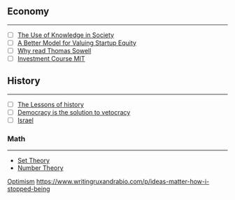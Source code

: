 ## Economy
---
- [ ]  [The Use of Knowledge in Society](https://t.co/rIy6EezkyK)
- [ ]  [A Better Model for Valuing Startup Equity](https://www.varunsrinivasan.com/2022/05/23/a-better-model-for-valuing-startup-equity)
- [ ] [Why read Thomas Sowell](https://t.co/ZoNiD75no3)
- [ ] [Investment Course MIT](https://ocw.mit.edu/courses/15-433-investments-spring-2003/pages/lecture-notes/)
## History
---
- [ ] [The Lessons of history](https://www.amazon.com/Lessons-History-Will-Durant/dp/143914995X)
- [ ] [Democracy is the solution to vetocracy](https://www.sambowman.co/p/democracy-is-the-solution-to-vetocracy)
- [ ] [Israel](https://www.tabletmag.com/sections/israel-middle-east/articles/israel-insider-guide)

### Math
---
- [Set Theory](https://www.rareskills.io/post/set-theory)
- [Number Theory](https://explained-from-first-principles.com/number-theory/)


[Optimism](https://stephango.com/optimism)
https://www.writingruxandrabio.com/p/ideas-matter-how-i-stopped-being